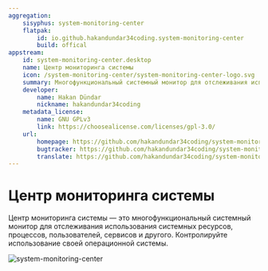 ```yaml
---
aggregation:
    sisyphus: system-monitoring-center
    flatpak: 
        id: io.github.hakandundar34coding.system-monitoring-center
        build: offical
appstream:
    id: system-monitoring-center.desktop
    name: Центр мониторинга системы
    icon: /system-monitoring-center/system-monitoring-center-logo.svg
    summary: Многофункциональный системный монитор для отслеживания использования системных ресурсов, процессов, пользователей, сервисов и другого. 
    developer: 
        name: Hakan Dündar
        nickname: hakandundar34coding
    metadata_license: 
        name: GNU GPLv3
        link: https://choosealicense.com/licenses/gpl-3.0/
    url: 
        homepage: https://github.com/hakandundar34coding/system-monitoring-center
        bugtracker: https://github.com/hakandundar34coding/system-monitoring-center/issues
        translate: https://github.com/hakandundar34coding/system-monitoring-center/blob/master/docs/translations.md
---
```




# Центр мониторинга системы

Центр мониторинга системы — это многофункциональный системный монитор для отслеживания использования системных ресурсов, процессов, пользователей, сервисов и другого. Контролируйте использование своей операционной системы.

![system-monitoring-center](/system-monitoring-center/system-monitoring-center.png)


<!--@include: @apps/_parts/install/content-repo.md-->
<!--@include: @apps/_parts/install/content-flatpak.md-->